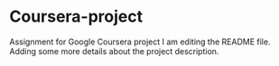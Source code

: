 # Coursera-project
Assignment for Google Coursera project
I am editing the README file. Adding some more details about the project description.
